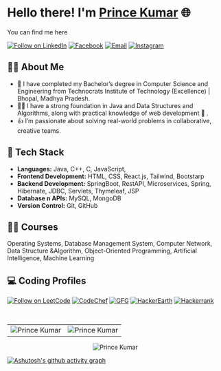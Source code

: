 

<h1 > Hello there! I'm <a href="https://www.linkedin.com/in/prince-kumar732003/" target="_blank">Prince Kumar</a> 🌐</h1>

You can find me here 
<p align="left">
  <a href="https://www.linkedin.com/in/prince-kumar732003/"><img title="Follow on LinkedIn" src="https://img.shields.io/badge/LinkedIn-0077B5?style=for-the-badge&logo=linkedin&logoColor=white"/></a>
  <a href="https://www.facebook.com/profile.php?id=100041425881467"><img title="Facebook" src="https://img.shields.io/badge/Facebook-2962FF?style=for-the-badge&logo=facebook&logoColor=white"/></a>
  <a href="mailto:kumarprince00243@gmail.com"><img title="Email" src="https://img.shields.io/badge/Gmail-D14836?style=for-the-badge&logo=gmail&logoColor=white"/></a>
  <a href="https://www.instagram.com/_kum_.07/" rel="nofollow"><img alt="Instagram" src="https://img.shields.io/badge/Instagram-E4405F?style=for-the-badge&amp;logo=instagram&amp;logoColor=white" style="max-width: 100%;"></a>
  
 
## 👨‍💻 About Me 
- 🔭 I have completed my Bachelor’s degree in Computer Science and Engineering from Technocrats Institute of Technology        (Excellence) | Bhopal, Madhya Pradesh.
- 👩‍💻  I have a strong foundation in Java and Data Structures and Algorithms, along with practical knowledge of web development 💖 . 
- 👍  I’m passionate about solving real-world problems in collaborative, creative teams.

  

## 💼 Tech Stack 
- **Languages:** Java, C++, C, JavaScript,
- **Frontend Development:** HTML, CSS, React.js, Tailwind, Bootstarp
- **Backend Development:** SpringBoot, RestAPI, Microservices, Spring, Hibernate, JDBC, Servlets, Thymeleaf, JSP 
- **Database n APIs:** MySQL, MongoDB
- **Version Control:** Git, GitHub


## 👩‍💻 Courses 
  Operating Systems, Database Management System, Computer Network, Data Structure &Algorithm,
   Object-Oriented Programming, Artificial Intelligence, Machine Learning


## 💻 Coding Profiles 
<p align="left">
  <a href="https://leetcode.com/u/prince_kumar1/"><img title="Follow on LeetCode" src="https://img.shields.io/badge/LeetCode-0077B5?style=for-the-badge&logo=leetcode&logoColor=white"/></a>
  <a href="https://www.codechef.com/users/unknown_user07"><img title="CodeChef" src="https://img.shields.io/badge/Codechef-2962FF?style=for-the-badge&logo=codechef&logoColor=white"/></a>
  <a href="https://www.geeksforgeeks.org/user/kumarprinof21/"><img title="GFG" src="https://img.shields.io/badge/GeeksforGeeks-D14836?style=for-the-badge&logo=GeeksforGeeks&logoColor=white"/></a>
  <a href="https://www.hackerearth.com/@kumarprince00243/" rel="nofollow"><img alt="HackerEarth" src="https://img.shields.io/badge/HackerEarth-E4405F?style=for-the-badge&amp;logo=HackerEarth&amp;logoColor=white" style="max-width: 100%;"></a>
  <a href="https://www.hackerrank.com/profile/kumarprince00243" rel="nofollow"><img alt="Hackerrank" src="https://img.shields.io/badge/Hackerrank-E4405F?style=for-the-badge&amp;logo=Hackerrank&amp;logoColor=white" style="max-width: 100%;"></a>

</p>

 </br>
 
<table>
  <tr>
   
<td><img src="https://github-readme-stats.vercel.app/api?username=princekumar987&include_all_commits=true&count_private=true&show_icons=true&line_height=20&title_color=7A7ADB&icon_color=2234AE&text_color=D3D3D3&bg_color=0,000000,130F40" alt="Prince Kumar" />
    <td><img src="https://github-readme-stats.vercel.app/api/top-langs?username=princekumar987&show_icons=true&locale=en&layout=compact&title_color=7A7ADB&icon_color=2234AE&text_color=D3D3D3&bg_color=0,000000,130F40" alt="Prince Kumar" /></td>
  </tr>
</table>

<div align="center">
<p><img align="center" src="https://github-readme-streak-stats.herokuapp.com/?user=princekumar987&theme=dark" alt="Prince Kumar" /></p>
  </div>

[![Ashutosh's github activity graph](https://github-readme-activity-graph.vercel.app/graph?username=princekumar987&bg_color=ffcfe9&color=9e4c98&line=9e4c98&point=403d3d&area=true&hide_border=true)](https://github.com/ashutosh00710/github-readme-activity-graph)
